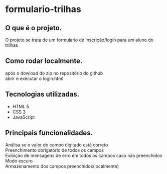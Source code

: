 # formulario-trilhas
## O que é o projeto.
  O projeto se trata de um formulario de inscrição/login para um aluno do trilhas <br>
## Como rodar localmente.
  após o dowload do zip no repositório do github <br>
  abrir e executar o login.html <br>
## Tecnologias utilizadas.
  * HTML 5
  * CSS 3
  * JavaScript
## Principais funcionalidades.
  Análisa se o valor do campo digitado está correto <br>
  Preenchimento obrigatório de todos os campos <br>
  Exibição de mensagens de erro em todos os campos caso não preenchidos <br> 
  Modo escuro <br>
  Armazenamento dos campos preenchidos(localmente) <br>
